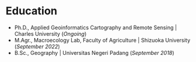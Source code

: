 # Education
- Ph.D., Applied Geoinformatics Cartography and Remote Sensing | Charles University (_Ongoing_)								       		
- M.Agr., Macroecology Lab, Faculty of Agriculture	| Shizuoka University (_September 2022_)	 			        		
- B.Sc., Geography | Universitas Negeri Padang (_September 2018_)
